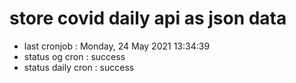 # store covid daily api as json data

- last cronjob : Monday, 24 May 2021 13:34:39
- status og cron : success
- status daily cron : success
      
      
